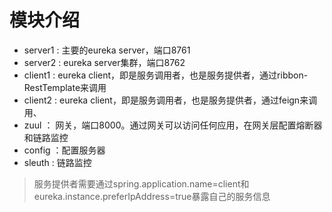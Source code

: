 # 模块介绍

- server1 : 主要的eureka server，端口8761
- server2 : eureka server集群，端口8762
- client1 : eureka client，即是服务调用者，也是服务提供者，通过ribbon-RestTemplate来调用
- client2 : eureka client，即是服务调用者，也是服务提供者，通过feign来调用、
- zuul ： 网关，端口8000。通过网关可以访问任何应用，在网关层配置熔断器和链路监控
- config ：配置服务器
- sleuth : 链路监控

> 服务提供者需要通过spring.application.name=client和eureka.instance.preferIpAddress=true暴露自己的服务信息